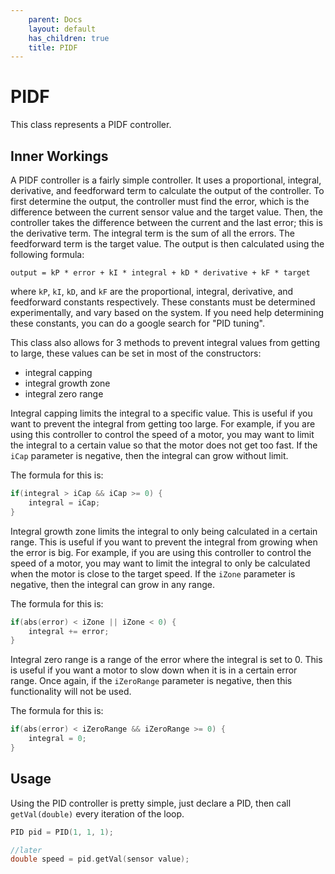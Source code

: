 ```yaml
---
    parent: Docs
    layout: default
    has_children: true
    title: PIDF
---
```

# PIDF
This class represents a PIDF controller. 

## Inner Workings
A PIDF controller is a fairly simple controller. It uses a proportional, integral, derivative, and feedforward term to calculate the output of the controller. To first determine the output, the controller must find the error, which is the difference between the current sensor value and the target value. Then, the controller takes the difference between the current and the last error; this is the derivative term. The integral term is the sum of all the errors. The feedforward term is the target value. The output is then calculated using the following formula:

`output = kP * error + kI * integral + kD * derivative + kF * target`

where `kP`, `kI`, `kD`, and `kF` are the proportional, integral, derivative, and feedforward constants respectively. These constants must be determined experimentally, and vary based on the system. If you need help determining these constants, you can do a google search for "PID tuning".

This class also allows for 3 methods to prevent integral values from getting to large, these values can be set in most of the constructors:
- integral capping
- integral growth zone
- integral zero range

Integral capping limits the integral to a specific value. This is useful if you want to prevent the integral from getting too large. For example, if you are using this controller to control the speed of a motor, you may want to limit the integral to a certain value so that the motor does not get too fast. If the `iCap` parameter is negative, then the integral can grow without limit.

The formula for this is:
```cpp
if(integral > iCap && iCap >= 0) {
    integral = iCap;
} 
```

Integral growth zone limits the integral to only being calculated in a certain range. This is useful if you want to prevent the integral from growing when the error is big. For example, if you are using this controller to control the speed of a motor, you may want to limit the integral to only be calculated when the motor is close to the target speed. If the `iZone` parameter is negative, then the integral can grow in any range. 

The formula for this is:
```cpp
if(abs(error) < iZone || iZone < 0) {
    integral += error;
}
```

Integral zero range is a range of the error where the integral is set to 0. This is useful if you want a motor to slow down when it is in a certain error range. Once again, if the `iZeroRange` parameter is negative, then this functionality will not be used. 

The formula for this is:
```cpp
if(abs(error) < iZeroRange && iZeroRange >= 0) {
    integral = 0;
}
```

## Usage
Using the PID controller is pretty simple, just declare a PID, then call `getVal(double)` every iteration of the loop. 
```cpp
PID pid = PID(1, 1, 1);

//later
double speed = pid.getVal(sensor value);
```